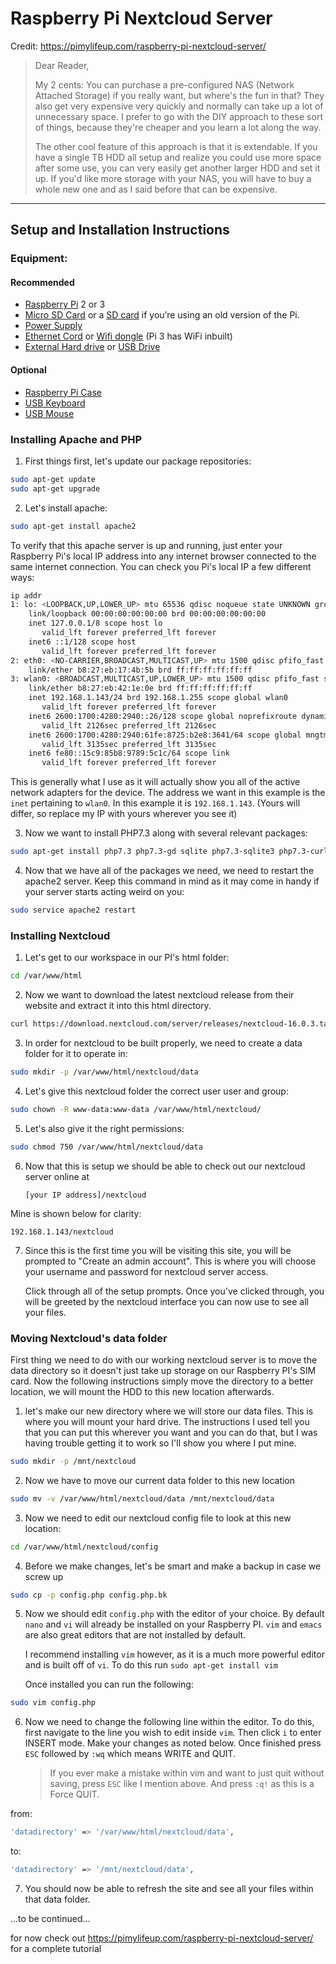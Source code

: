 # Raspberry Pi Nextcloud Server

Credit: https://pimylifeup.com/raspberry-pi-nextcloud-server/

> Dear Reader,
>
> My 2 cents: You can purchase a pre-configured NAS (Network Attached Storage) if you really want, but where's the fun in that? They also get very expensive very quickly and normally can take up a lot of unnecessary space. I prefer to go with the DIY approach to these sort of things, because they're cheaper and you learn a lot along the way. 
>
> The other cool feature of this approach is that it is extendable. If you have a single TB HDD all setup and realize you could use more space after some use, you can very easily get another larger HDD and set it up. If you'd like more storage with your NAS, you will have to buy a whole new one and as I said before that can be expensive.

---

## Setup and Installation Instructions

### Equipment:

#### Recommended

- [Raspberry Pi](https://go.pimylifeup.com/l8KF94/amazon/raspberrypi) 2 or 3
-  [Micro SD Card](https://go.pimylifeup.com/DUVENo/amazon/microsdcard) or a [SD card](https://go.pimylifeup.com/LmAkjt/amazon/sdcard) if you’re using an old version of the Pi.
-  [Power Supply](https://go.pimylifeup.com/TwjJnF/amazon/powersupply)
-  [Ethernet Cord](https://go.pimylifeup.com/9YIU76/amazon/ethernetcord) or [Wifi dongle](https://go.pimylifeup.com/89vmLk/amazon/wifidongle) (Pi 3 has WiFi inbuilt)
-  [External Hard drive](https://go.pimylifeup.com/veUYLn/amazon/externalharddrive) or [USB Drive](https://go.pimylifeup.com/rup0t8/amazon/usbthumbdrive)

#### Optional

-  [Raspberry Pi Case](https://go.pimylifeup.com/vbWKKX/allraspberrypicases)
-  [USB Keyboard](https://go.pimylifeup.com/FiheVF/amazon/usbkeyboard)
-  [USB Mouse](https://go.pimylifeup.com/2VE9AD/amazon/usbmouse)

### Installing Apache and PHP

1. First things first, let's update our package repositories:

```bash
sudo apt-get update
sudo apt-get upgrade
```

2. Let's install apache:

```bash
sudo apt-get install apache2
```

To verify that this apache server is up and running, just enter your Raspberry Pi's local IP address into any internet browser connected to the same internet connection. You can check you Pi's local IP a few different ways:

```bash
ip addr
1: lo: <LOOPBACK,UP,LOWER_UP> mtu 65536 qdisc noqueue state UNKNOWN group default qlen 1000
    link/loopback 00:00:00:00:00:00 brd 00:00:00:00:00:00
    inet 127.0.0.1/8 scope host lo
       valid_lft forever preferred_lft forever
    inet6 ::1/128 scope host
       valid_lft forever preferred_lft forever
2: eth0: <NO-CARRIER,BROADCAST,MULTICAST,UP> mtu 1500 qdisc pfifo_fast state DOWN group default qlen 1000
    link/ether b8:27:eb:17:4b:5b brd ff:ff:ff:ff:ff:ff
3: wlan0: <BROADCAST,MULTICAST,UP,LOWER_UP> mtu 1500 qdisc pfifo_fast state UP group default qlen 1000
    link/ether b8:27:eb:42:1e:0e brd ff:ff:ff:ff:ff:ff
    inet 192.168.1.143/24 brd 192.168.1.255 scope global wlan0
       valid_lft forever preferred_lft forever
    inet6 2600:1700:4280:2940::26/128 scope global noprefixroute dynamic
       valid_lft 2126sec preferred_lft 2126sec
    inet6 2600:1700:4280:2940:61fe:8725:b2e8:3641/64 scope global mngtmpaddr noprefixroute dynamic
       valid_lft 3135sec preferred_lft 3135sec
    inet6 fe80::15c9:85b8:9789:5c1c/64 scope link
       valid_lft forever preferred_lft forever
```

This is generally what I use as it will actually show you all of the active network adapters for the device. The address we want in this example is the `inet` pertaining to `wlan0`. In this example it is `192.168.1.143`. (Yours will differ, so replace my IP with yours wherever you see it)

3. Now we want to install PHP7.3 along with several relevant packages:

```bash
sudo apt-get install php7.3 php7.3-gd sqlite php7.3-sqlite3 php7.3-curl php7.3-zip php7.3-xml php7.3-mbstring
```

4. Now that we have all of the packages we need, we need to restart the apache2 server. Keep this command in mind as it may come in handy if your server starts acting weird on you:

```bash
sudo service apache2 restart
```

### Installing Nextcloud

1. Let's get to our workspace in our PI's html folder:

```bash
cd /var/www/html
```

2. Now we want to download the latest nextcloud release from their website and extract it into this html directory.

```bash
curl https://download.nextcloud.com/server/releases/nextcloud-16.0.3.tar.bz2 | sudo tar -jxv
```

3. In order for nextcloud to be built properly, we need to create a data folder for it to operate in:

```bash
sudo mkdir -p /var/www/html/nextcloud/data
```

4. Let's give this nextcloud folder the correct user user and group:

```bash
sudo chown -R www-data:www-data /var/www/html/nextcloud/
```

5. Let's also give it the right permissions:

```bash
sudo chmod 750 /var/www/html/nextcloud/data
```

6. Now that this is setup we should be able to check out our nextcloud server online at 

   `[your IP address]/nextcloud`

Mine is shown below for clarity:

```
192.168.1.143/nextcloud
```

7. Since this is the first time you will be visiting this site, you will be prompted to "Create an admin account". This is where you will choose your username and password for nextcloud server access.

   Click through all of the setup prompts. Once you've clicked through, you will be greeted by the nextcloud interface you can now use to see all your files.

### Moving Nextcloud's data folder

First thing we need to do with our working nextcloud server is to move the data directory so it doesn't just take up storage on our Raspberry PI's SIM card. Now the following instructions simply move the directory to a better location, we will mount the HDD to this new location afterwards.

1. let's make our new directory where we will store our data files. This is where you will mount your hard drive. The instructions I used tell you that you can put this wherever you want and you can do that, but I was having trouble getting it to work so I'll show you where I put mine.

```bash
sudo mkdir -p /mnt/nextcloud
```

2. Now we have to move our current data folder to this new location

```bash
sudo mv -v /var/www/html/nextcloud/data /mnt/nextcloud/data
```

3. Now we need to edit our nextcloud config file to look at this new location:

```bash
cd /var/www/html/nextcloud/config
```

4. Before we make changes, let's be smart and make a backup in case we screw up

```bash
sudo cp -p config.php config.php.bk
```

5. Now we should edit `config.php` with the editor of your choice. By default `nano` and `vi` will already be installed on your Raspberry PI. `vim` and `emacs` are also great editors that are not installed by default.

   I recommend installing `vim` however, as it is a much more powerful editor and is built off of `vi`. To do this run `sudo apt-get install vim`

   Once installed you can run the following:

```bash
sudo vim config.php
```

6. Now we need to change the following line within the editor. To do this, first navigate to the line you wish to edit inside `vim`. Then click `i` to enter INSERT mode. Make your changes as noted below. Once finished press `ESC` followed by `:wq` which means WRITE and QUIT. 

   > If you ever make a mistake within vim and want to just quit without saving, press `ESC` like I mention above. And press `:q!` as this is a Force QUIT.

from:

```bash
'datadirectory' => '/var/www/html/nextcloud/data',
```

to:

```bash
'datadirectory' => '/mnt/nextcloud/data',
```

7. You should now be able to refresh the site and see all your files within that data folder.

...to be continued...

for now check out https://pimylifeup.com/raspberry-pi-nextcloud-server/ for a complete tutorial
